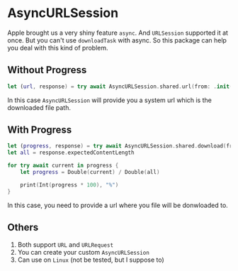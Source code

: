 # AsyncURLSession

Apple brought us a very shiny feature `async`. And `URLSession` supported it at once. But you can't use `downloadTask` with async. So this package can help you deal with this kind of problem.

## Without Progress

```swift
let (url, response) = try await AsyncURLSession.shared.url(from: .init(string: "https://filesamples.com/samples/document/txt/sample1.txt")!)
```

In this case `AsyncURLSession` will provide you a system url which is the downloaded file path.

## With Progress

```swift
let (progress, response) = try await AsyncURLSession.shared.download(from: .init(string: "https://filesamples.com/samples/document/txt/sample1.txt")!, location: url)
let all = response.expectedContentLength

for try await current in progress {
    let progress = Double(current) / Double(all)

    print(Int(progress * 100), "%")
}
```

In this case, you need to provide a url where you file will be donwloaded to.

## Others

1. Both support `URL` and `URLRequest`
2. You can create your custom `AsyncURLSession`
3. Can use on `Linux` (not be tested, but I suppose to)
